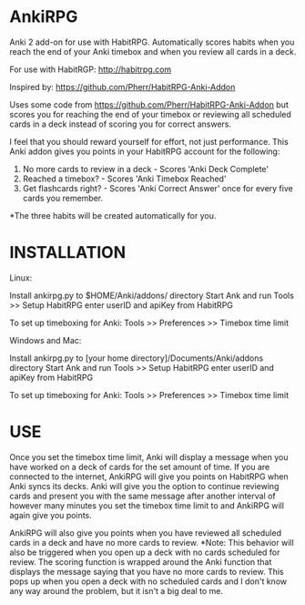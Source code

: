 AnkiRPG
=======

Anki 2 add-on for use with HabitRPG. Automatically scores habits when you reach the end of your Anki timebox 
and when you review all cards in a deck.

For use with HabitRGP: http://habitrpg.com

Inspired by: https://github.com/Pherr/HabitRPG-Anki-Addon

Uses some code from https://github.com/Pherr/HabitRPG-Anki-Addon but scores you for reaching the end of your
timebox or reviewing all scheduled cards in a deck instead of scoring you for correct answers.

I feel that you should reward yourself for effort, not just performance. This Anki addon gives you points in
your HabitRPG account for the following:

1. No more cards to review in a deck - Scores 'Anki Deck Complete'
2. Reached a timebox? - Scores 'Anki Timebox Reached'
3. Get flashcards right? - Scores 'Anki Correct Answer' once for every five cards you remember.

*The three habits will be created automatically for you.

INSTALLATION
============

Linux:

Install ankirpg.py to $HOME/Anki/addons/ directory
Start Ank and run Tools >> Setup HabitRPG
     enter userID and apiKey from HabitRPG

To set up timeboxing for Anki:
Tools >> Preferences >> Timebox time limit

Windows and Mac:

Install ankirpg.py to [your home directory]/Documents/Anki/addons directory
Start Ank and run Tools >> Setup HabitRPG
     enter userID and apiKey from HabitRPG

To set up timeboxing for Anki:
Tools >> Preferences >> Timebox time limit

USE
===

Once you set the timebox time limit, Anki will display a message when you have worked on a deck of cards for
the set amount of time. If you are connected to the internet, AnkiRPG will give you points on HabitRPG when
Anki syncs its decks. Anki will give you the option to continue reviewing cards and present you with the 
same message after another interval of however many minutes you set the timebox time limit to and AnkiRPG 
will again give you points.

AnkiRPG will also give you points when you have reviewed all scheduled cards in a deck and have no more cards
to review.
     *Note: This behavior will also be triggered when you open up a deck with no cards scheduled for review.
            The scoring function is wrapped around the Anki function that displays the message saying that 
            you have no more cards to review. This pops up when you open a deck with no scheduled cards and 
            I don't know any way around the problem, but it isn't a big deal to me.
            
